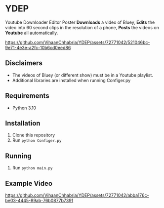 # YDEP
Youtube Downloader Editor Poster
**Downloads** a video of Bluey, **Edits** the video into 60 second clips in the resolution of a phone, **Posts** the videos on **Youtube** all automatically.


https://github.com/VihaanChhabria/YDEP/assets/72771042/521046bc-9e71-4e3e-a2fc-10b6cd0eed86

## Disclaimers

- The videos of Bluey (or different show) must be in a Youtube playlist.
- Additional libraries are installed when running Configer.py

## Requirements

- Python 3.10

## Installation

1. Clone this repository
2. Run `python Configer.py`

## Running
1. Run `python main.py`

## Example Video

https://github.com/VihaanChhabria/YDEP/assets/72771042/abba176c-be03-4445-89ab-76b0877b7391
